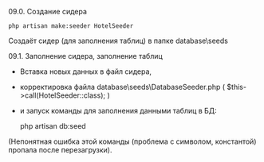 09.0. Создание сидера

    php artisan make:seeder HotelSeeder

Создаёт сидер (для заполнения таблиц) в папке database\seeds

09.1. Заполнение сидера, заполнение таблиц

- Вставка новых данных в файл сидера,  
- корректировка файла database\seeds\DatabaseSeeder.php ( $this->call(HotelSeeder::class); )
- и запуск команды для заполнения данными таблиц в БД:

    php artisan db:seed

(Непонятная ошибка этой команды (проблема с символом, константой) пропала после перезагрузки).


